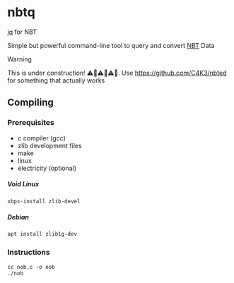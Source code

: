 # nbtq
[jq](https://jqlang.org/) for NBT

Simple but powerful command-line tool to query and convert [NBT](https://minecraft.wiki/w/NBT_format) Data

> [!WARNING]
> This is under construction! ⚠️🚧⚠️🚧⚠️🚧.
> Use https://github.com/C4K3/nbted for something that actually works

## Compiling

### Prerequisites
- c compiler (gcc)
- zlib development files
- make
- linux
- electricity (optional)

##### Void Linux
```sh
xbps-install zlib-devel
```

##### Debian
```sh
apt install zlib1g-dev
```

### Instructions
```
cc nob.c -o nob
./nob
```
